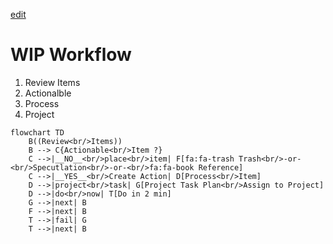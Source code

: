 [edit]()

# WIP Workflow
1. Review Items
2. Actionalble
3. Process
4. Project
```mermaid
flowchart TD
    B((Review<br/>Items))
    B --> C{Actionable<br/>Item ?}
    C -->|__NO__<br/>place<br/>item| F[fa:fa-trash Trash<br/>-or-<br/>Specutlation<br/>-or-<br/>fa:fa-book Reference]
    C -->|__YES__<br/>Create Action| D[Process<br/>Item]
    D -->|project<br/>task| G[Project Task Plan<br/>Assign to Project]
    D -->|do<br/>now| T[Do in 2 min]
    G -->|next| B
    F -->|next| B
    T -->|fail| G
    T -->|next| B
```
